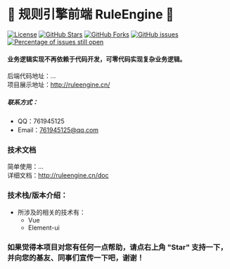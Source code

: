 # 📌 规则引擎前端 RuleEngine 📌

[![License](https://img.shields.io/badge/license-Apache%202-4EB1BA.svg)](https://www.apache.org/licenses/LICENSE-2.0.html)
[![GitHub Stars](https://img.shields.io/github/stars/dingqianwen/rule-engine-front-v2)](https://github.com/dingqianwen/rule-engine-front-v2/stargazers)
[![GitHub Forks](https://img.shields.io/github/forks/dingqianwen/rule-engine-front-v2)](https://github.com/dingqianwen/rule-engine-front-v2/fork)
[![GitHub issues](https://img.shields.io/github/issues/dingqianwen/rule-engine-front-v2.svg)](https://github.com/dingqianwen/rule-engine-front-v2/issues)
[![Percentage of issues still open](http://isitmaintained.com/badge/open/dingqianwen/rule-engine-front-v2.svg)](https://github.com/dingqianwen/rule-engine-front-v2/issues "Percentage of issues still open")

#### 业务逻辑实现不再依赖于代码开发，可零代码实现复杂业务逻辑。

后端代码地址：... <br>
项目展示地址：http://ruleengine.cn/

##### 联系方式：

- QQ：761945125
- Email：761945125@qq.com

### 技术文档

简单使用：... <br>
详细文档：http://ruleengine.cn/doc

### 技术栈/版本介绍：

- 所涉及的相关的技术有：
  - Vue
  - Element-ui

### 如果觉得本项目对您有任何一点帮助，请点右上角 "Star" 支持一下， 并向您的基友、同事们宣传一下吧，谢谢！
